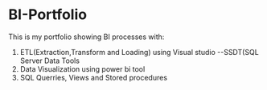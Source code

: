 # BI-Portfolio

This is my portfolio showing BI processes with:
  1. ETL(Extraction,Transform and Loading) using Visual studio --SSDT(SQL Server Data Tools
  2. Data Visualization using power bi tool
  3. SQL Querries, Views and Stored procedures
